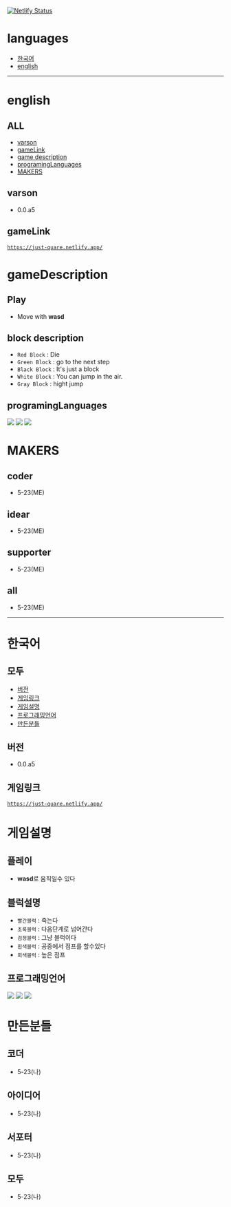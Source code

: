 [![Netlify Status](https://api.netlify.com/api/v1/badges/1f5e8987-d328-49bf-8412-9b70b5f5c3a2/deploy-status)](https://app.netlify.com/sites/just-quare/deploys)
# languages
- <a href = "#한국어">한국어</a>
- <a href = "#english">english</a>
-----------------------
# english
## ALL
- <a href = "#varson">varson</a>
- <a href = "#gameLink">gameLink</a>
- <a href = "#gameDescription">game description</a>
- <a href = "#programingLanguages">programingLanguages</a>
- <a href = "#MAKERS">MAKERS</a>

## varson
- 0.0.a5

## gameLink
<a href = 'https://just-quare.netlify.app/' target = '_blank'>`https://just-quare.netlify.app/`</a>


# gameDescription
## Play
- Move with **wasd**

## block description
- `Red Block` : Die
- `Green Block` : go to the next step
- `Black Block` : It's just a block
- `White Block` : You can jump in the air.
- `Gray Block` : hight jump

## programingLanguages
<img src="https://img.shields.io/badge/Javascript-000000?style=flat-square&logo=Javascript&logoColor=white"/></a>
<img src="https://img.shields.io/badge/html-000000?style=flat-square&logo=html5&logoColor=white"/></a>
<img src="https://img.shields.io/badge/css-000000?style=flat-square&logo=css3&logoColor=white"/></a>

# MAKERS
## coder
- 5-23(ME)
## idear
- 5-23(ME)
## supporter
- 5-23(ME)
## all
- 5-23(ME)
------------------
# 한국어
## 모두
- <a href = "#버전">버전</a>
- <a href = "#게임링크">게임링크</a>
- <a href = "#게임설명">게임설명</a>
- <a href = "#프로그래밍언어">프로그래밍언어</a>
- <a href = "#만든분들">만든분들</a>

## 버전
- 0.0.a5

## 게임링크
<a href = 'https://just-quare.netlify.app/' target = '_blank'>`https://just-quare.netlify.app/`</a>

# 게임설명
## 플레이
- **wasd**로 움직일수 있다

## 블럭설명
- `빨간블럭` : 죽는다
- `초록블럭` : 다음단계로 넘어간다
- `검정블럭` : 그냥 블럭이다
- `흰색블럭` : 공중에서 점프를 할수있다
- `회색블럭` : 높은 점프


## 프로그래밍언어
<img src="https://img.shields.io/badge/Javascript-000000?style=flat-square&logo=Javascript&logoColor=white"/></a>
<img src="https://img.shields.io/badge/html-000000?style=flat-square&logo=html5&logoColor=white"/></a>
<img src="https://img.shields.io/badge/css-000000?style=flat-square&logo=css3&logoColor=white"/></a>

# 만든분들
## 코더
- 5-23(나)
## 아이디어
- 5-23(나)
## 서포터
- 5-23(나)
## 모두
- 5-23(나)
